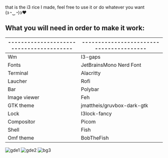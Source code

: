 that is the i3 rice I made, feel free to use it or do whatever you want  (ɔ◔‿◔)ɔ♥ 


## What you will need in order to make it work:

| ---------------------------------------- | ---------------------------------------- |
| ---------------------------------------- | ---------------------------------------- |
| Wm                                       | I3-gaps                                  |
| Fonts                                    | JetBrainsMono Nerd Font                  |
| Terminal                                 | Alacritty                                |
| Laucher                                  | Rofi                                     |
| Bar                                      | Polybar                                  |
| Image viewer                             | Feh                                      |
| GTK theme                                | jmattheis/gruvbox-dark-gtk               |
| Lock                                     | I3lock-fancy                             |
| Compositor                               | Picom                                    |
| Shell                                    | Fish                                     |
| Omf theme                                | BobTheFish                               |\

![gde1](https://user-images.githubusercontent.com/96692294/177333622-22fc8d0f-dce7-4e94-b8ce-489d16240cd5.png)
![gde2](https://user-images.githubusercontent.com/96692294/177333628-95b34028-1776-4054-ab18-1fa6761c0203.png)
![bg3](https://user-images.githubusercontent.com/96692294/177338324-e9b6aeb4-414d-47e7-8399-cfb1d54387f8.png)
